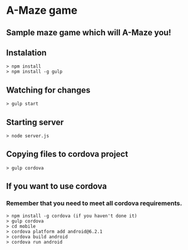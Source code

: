 # A-Maze game
## Sample maze game which will A-Maze you!

## Instalation
```
> npm install
> npm install -g gulp
```

## Watching for changes
```
> gulp start
```

## Starting server
```
> node server.js
```

## Copying files to cordova project
```
> gulp cordova
```

## If you want to use cordova
### Remember that you need to meet all cordova requirements.
```
> npm install -g cordova (if you haven't done it)
> gulp cordova
> cd mobile
> cordova platform add android@6.2.1
> cordova build android
> cordova run android
```


